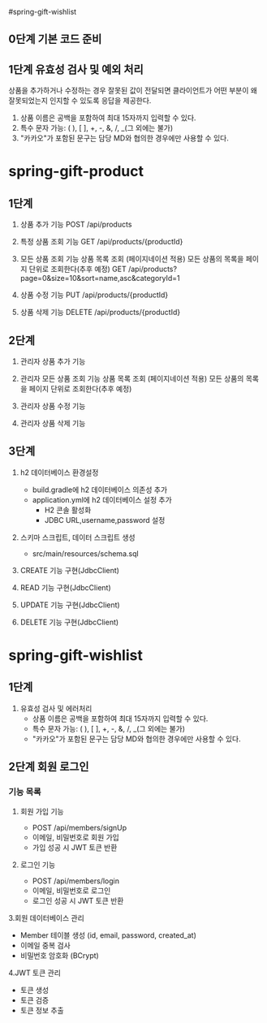 #spring-gift-wishlist
## 0단계 기본 코드 준비
## 1단계 유효성 검사 및 예외 처리
상품을 추가하거나 수정하는 경우
잘못된 값이 전달되면 클라이언트가 어떤 부분이 왜 잘못되었는지 인지할 수 있도록 응답을 제공한다.

1. 상품 이름은 공백을 포함하여 최대 15자까지 입력할 수 있다.
2. 특수 문자 가능: ( ), [ ], +, -, &, /, _(그 외에는 불가)
3. "카카오"가 포함된 문구는 담당 MD와 협의한 경우에만 사용할 수 있다.

# spring-gift-product
## 1단계

1. 상품 추가 기능
POST /api/products

2. 특정 상품 조회 기능
GET /api/products/{productId}

3. 모든 상품 조회 기능
상품 목록 조회 (페이지네이션 적용)	모든 상품의 목록을 페이지 단위로 조회한다(추후 예정)
GET	/api/products?page=0&size=10&sort=name,asc&categoryId=1	

4. 상품 수정 기능
PUT	/api/products/{productId}

5. 상품 삭제 기능
DELETE /api/products/{productId}

## 2단계

1. 관리자 상품 추가 기능

2. 관리자 모든 상품 조회 기능
상품 목록 조회 (페이지네이션 적용)	모든 상품의 목록을 페이지 단위로 조회한다(추후 예정)

3. 관리자 상품 수정 기능

4. 관리자 상품 삭제 기능

## 3단계

1. h2 데이터베이스 환경설정

    - build.gradle에 h2 데이터베이스 의존성 추가
    - application.yml에 h2 데이터베이스 설정 추가
      - H2 콘솔 활성화
      - JDBC URL,username,password 설정

2. 스키마 스크립트, 데이터 스크립트 생성

    - src/main/resources/schema.sql

3. CREATE 기능 구현(JdbcClient)

4. READ 기능 구현(JdbcClient)

5. UPDATE 기능 구현(JdbcClient)

6. DELETE 기능 구현(JdbcClient)

# spring-gift-wishlist

## 1단계

1. 유효성 검사 및 에러처리
   - 상품 이름은 공백을 포함하여 최대 15자까지 입력할 수 있다.
   - 특수 문자 가능: ( ), [ ], +, -, &, /, _(그 외에는 불가)
   - "카카오"가 포함된 문구는 담당 MD와 협의한 경우에만 사용할 수 있다.


## 2단계 회원 로그인

### 기능 목록
1. 회원 가입 기능
   - POST /api/members/signUp
   - 이메일, 비밀번호로 회원 가입
   - 가입 성공 시 JWT 토큰 반환

2. 로그인 기능
   - POST /api/members/login
   - 이메일, 비밀번호로 로그인
   - 로그인 성공 시 JWT 토큰 반환

3.회원 데이터베이스 관리
   - Member 테이블 생성 (id, email, password, created_at)
   - 이메일 중복 검사
   - 비밀번호 암호화 (BCrypt)

4.JWT 토큰 관리
   - 토큰 생성
   - 토큰 검증
   - 토큰 정보 추출

